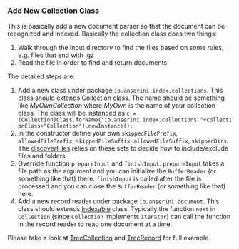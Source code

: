 ### Add New Collection Class

This is basically add a new document parser so that the document can be recognized and indexed.
Basically the collection class does two things:

1. Walk through the input directory to find the files based on some rules, e.g. files that end with .gz
2. Read the file in order to find and return documents

The detailed steps are:

1. Add a new class under package `io.anserini.index.collections`. 
This class should extends [Collection](https://github.com/lintool/Anserini/blob/master/src/main/java/io/anserini/index/collections/Collection.java) class.
The name should be something like _MyOwnCollection_ where _MyOwn_ is the name of your collection class.
The class will be instanced as `c = (Collection)Class.forName("io.anserini.index.collections."+collectionClass+"Collection").newInstance();`
2. In the constructor define your own `skippedFilePrefix`, `allowedFilePrefix`, `skippedFileSuffix`, `allowedFileSuffix`, `skippedDirs`.
The [discoverFiles](https://github.com/lintool/Anserini/blob/master/src/main/java/io/anserini/index/collections/Collection.java#L40) relies on these sets to decide how to include/exclude files and folders.
3. Override function `prepareInput` and `finishInput`. 
`prepareInput` takes a file path as the argument and you can initialize the `BufferReader` (or something like that) there.
`finishInput` is called after the file is processed and you can close the `BufferReader` (or something like that) here.
4. Add a new record reader under package `io.anserini.document`. 
This class should extends [Indexable](https://github.com/lintool/Anserini/blob/master/src/main/java/io/anserini/document/Indexable.java) class.
Typically the function `next` in `Collection` (since `Collection` implements `Iterator`) can call the function in the record reader to read one document at a time.

Please take a look at [TrecCollection](https://github.com/lintool/Anserini/blob/master/src/main/java/io/anserini/index/collections/TrecCollection.java) and [TrecRecord](https://github.com/lintool/Anserini/blob/master/src/main/java/io/anserini/document/TrecRecord.java) for full example.
 

